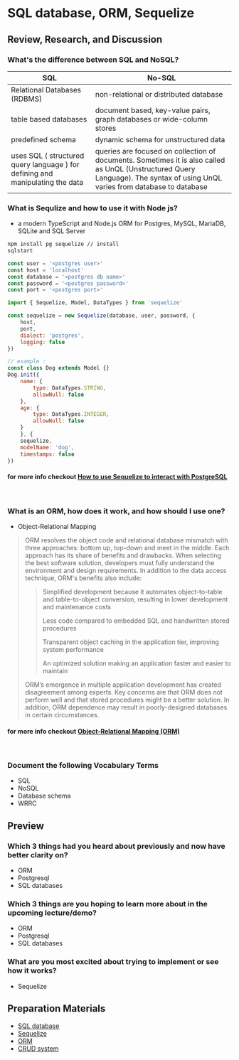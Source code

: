 # SQL database, ORM, Sequelize

## Review, Research, and Discussion

### What's the difference between SQL  and NoSQL?

<table>
  <thead>
    <tr>
      <th>SQL</th>
      <th>No-SQL</th>
    </tr>
   </thead>
   <tbody>
     <tr>
       <td>Relational Databases (RDBMS)</td>
       <td>non-relational or distributed database</td>
     </tr>
     <tr>
       <td>table based databases</td>
       <td>document based, key-value pairs, graph databases or wide-column stores</td>
     </tr>
     <tr>
       <td> predefined schema</td>
       <td>dynamic schema for unstructured data</td>
     </tr>
     <tr>
       <td>uses SQL ( structured query language ) for defining and manipulating the data</td>
       <td>queries are focused on collection of documents. Sometimes it is also called as UnQL (Unstructured Query Language). The syntax of using UnQL varies from database to database</td>
     </tr>
  </tbody>
</table>

### What is Sequlize and how to use it with Node js?

- a modern TypeScript and Node.js ORM for Postgres, MySQL, MariaDB, SQLite and SQL Server

```bash
npm install pg sequelize // install 
sqlstart
```

```node.js
const user = '<postgres user>'
const host = 'localhost'
const database = '<postgres db name>'
const password = '<postgres password>'
const port = '<postgres port>'

import { Sequelize, Model, DataTypes } from 'sequelize'

const sequelize = new Sequelize(database, user, password, {
    host,
    port,
    dialect: 'postgres',
    logging: false
})

// example :
const class Dog extends Model {}
Dog.init({
    name: {
        type: DataTypes.STRING,
        allowNull: false
    },
    age: {
        type: DataTypes.INTEGER,
        allowNull: false
    }
    }, {
    sequelize,
    modelName: 'dog',
    timestamps: false
})
```

#### for more info checkout [How to use Sequelize to interact with PostgreSQL](https://flaviocopes.com/sequelize/)

<br/>

### What is an ORM, how does it work, and how should I use one?

- Object-Relational Mapping

> ORM resolves the object code and relational database mismatch with three approaches: bottom up, top-down and meet in the middle. Each approach has its share of benefits and drawbacks. When selecting the best software solution, developers must fully understand the environment and design requirements.
> In addition to the data access technique, ORM's benefits also include:
>
>> Simplified development because it automates object-to-table and table-to-object conversion, resulting in lower development and maintenance costs
>>
>> Less code compared to embedded SQL and handwritten stored procedures
>>
>> Transparent object caching in the application tier, improving system performance
>>
>> An optimized solution making an application faster and easier to maintain
>>
> ORM’s emergence in multiple application development has created disagreement among experts. Key concerns are that ORM does not perform well and that stored procedures might be a better solution. In addition, ORM dependence may result in poorly-designed databases in certain circumstances.

#### for more info checkout [Object-Relational Mapping (ORM)](https://www.techopedia.com/definition/24200/object-relational-mapping--orm)

<br/>

### Document the following Vocabulary Terms

- SQL
- NoSQL
- Database schema
- WRRC

## Preview

### Which 3 things had you heard about previously and now have better clarity on?

- ORM
- Postgresql
- SQL databases

### Which 3 things are you hoping to learn more about in the upcoming lecture/demo?

- ORM
- Postgresql
- SQL databases

### What are you most excited about trying to implement or see how it works?

- Sequelize

## Preparation Materials

- [SQL database](https://www.techtarget.com/searchdatamanagement/definition/SQL)
- [Sequelize](https://sequelize.org/)
- [ORM](https://www.techopedia.com/definition/24200/object-relational-mapping--orm)
- [CRUD system](https://zellwk.com/blog/crud-express-mongodb/)
